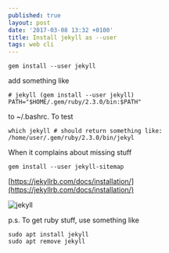 ```yaml
---
published: true
layout: post
date: '2017-03-08 13:32 +0100'
title: Install jekyll as --user
tags: web cli
---
```

    gem install --user jekyll
    
add something like

    # jekyll (gem install --user jekyll)
    PATH="$HOME/.gem/ruby/2.3.0/bin:$PATH"
    
to ~/.bashrc. To test

    which jekyll # should return something like:
    /home/user/.gem/ruby/2.3.0/bin/jekyl

When it complains about missing stuff

    gem install --user jekyll-sitemap
    
[https://jekyllrb.com/docs/installation/](https://jekyllrb.com/docs/installation/)

![jekyll](https://jekyllrb.com/img/logo-2x.png)

p.s. To get ruby stuff, use something like

    sudo apt install jekyll
    sudo apt remove jekyll
